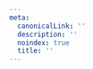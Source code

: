 ```yaml
---
meta:
  canonicalLink: ''
  description: ''
  noindex: true
  title: ''
---
```


<!-- Use this to force Gatsby to correctly determine optional images/file schema -->
